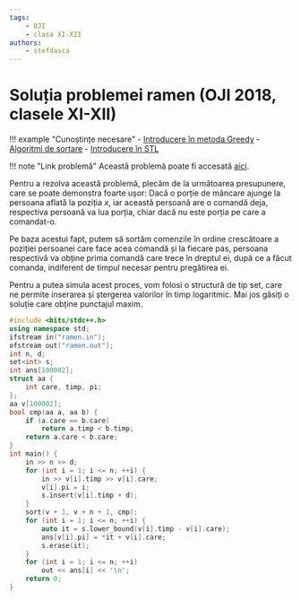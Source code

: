 ```yaml
---
tags:
    - OJI
    - clasa XI-XII
authors:
    - stefdasca
---
```


# Soluția problemei ramen (OJI 2018, clasele XI-XII)

!!! example "Cunoștințe necesare"
    - [Introducere în metoda Greedy](../../../../usor/greedy.md)
    - [Algoritmi de sortare](../../../../usor/sorting.md)
    - [Introducere în STL](../../../../cppintro/stl.md)


!!! note "Link problemă"
    Această problemă poate fi accesată [aici](https://kilonova.ro/problems/24/). 

Pentru a rezolva această problemă, plecăm de la următoarea presupunere, care se poate demonstra foarte ușor: Dacă o porție de mâncare ajunge la persoana aflată la poziția $x$, iar această persoană are o comandă deja, respectiva persoană va lua porția, chiar dacă nu este porția pe care a comandat-o.

Pe baza acestui fapt, putem să sortăm comenzile în ordine crescătoare a poziției persoanei care face acea comandă și la fiecare pas, persoana respectivă va obține prima comandă care trece în dreptul ei, după ce a făcut comanda, indiferent de timpul necesar pentru pregătirea ei. 

Pentru a putea simula acest proces, vom folosi o structură de tip set, care ne permite inserarea și ștergerea valorilor în timp logaritmic. Mai jos găsiți o soluție care obține punctajul maxim.

```cpp
#include <bits/stdc++.h>
using namespace std;
ifstream in("ramen.in");
ofstream out("ramen.out");
int n, d;
set<int> s;
int ans[100002];
struct aa {
    int care, timp, pi;
};
aa v[100002];
bool cmp(aa a, aa b) {
    if (a.care == b.care)
        return a.timp < b.timp;
    return a.care < b.care;
}
int main() {
    in >> n >> d;
    for (int i = 1; i <= n; ++i) {
        in >> v[i].timp >> v[i].care;
        v[i].pi = i;
        s.insert(v[i].timp + d);
    }
    sort(v + 1, v + n + 1, cmp);
    for (int i = 1; i <= n; ++i) {
        auto it = s.lower_bound(v[i].timp - v[i].care);
        ans[v[i].pi] = *it + v[i].care;
        s.erase(it);
    }
    for (int i = 1; i <= n; ++i)
        out << ans[i] << '\n';
    return 0;
}
```